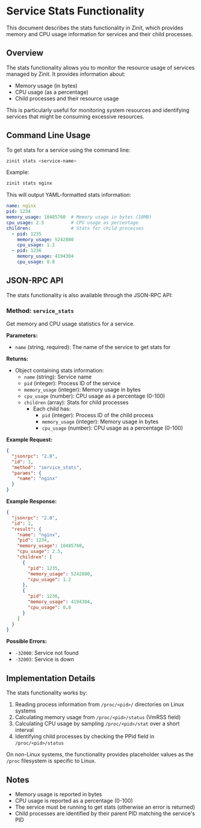 # Service Stats Functionality

This document describes the stats functionality in Zinit, which provides memory and CPU usage information for services and their child processes.

## Overview

The stats functionality allows you to monitor the resource usage of services managed by Zinit. It provides information about:

- Memory usage (in bytes)
- CPU usage (as a percentage)
- Child processes and their resource usage

This is particularly useful for monitoring system resources and identifying services that might be consuming excessive resources.

## Command Line Usage

To get stats for a service using the command line:

```bash
zinit stats <service-name>
```

Example:
```bash
zinit stats nginx
```

This will output YAML-formatted stats information:

```yaml
name: nginx
pid: 1234
memory_usage: 10485760  # Memory usage in bytes (10MB)
cpu_usage: 2.5          # CPU usage as percentage
children:               # Stats for child processes
  - pid: 1235
    memory_usage: 5242880
    cpu_usage: 1.2
  - pid: 1236
    memory_usage: 4194304
    cpu_usage: 0.8
```

## JSON-RPC API

The stats functionality is also available through the JSON-RPC API:

### Method: `service_stats`

Get memory and CPU usage statistics for a service.

**Parameters:**
- `name` (string, required): The name of the service to get stats for

**Returns:**
- Object containing stats information:
  - `name` (string): Service name
  - `pid` (integer): Process ID of the service
  - `memory_usage` (integer): Memory usage in bytes
  - `cpu_usage` (number): CPU usage as a percentage (0-100)
  - `children` (array): Stats for child processes
    - Each child has:
      - `pid` (integer): Process ID of the child process
      - `memory_usage` (integer): Memory usage in bytes
      - `cpu_usage` (number): CPU usage as a percentage (0-100)

**Example Request:**
```json
{
  "jsonrpc": "2.0",
  "id": 1,
  "method": "service_stats",
  "params": {
    "name": "nginx"
  }
}
```

**Example Response:**
```json
{
  "jsonrpc": "2.0",
  "id": 1,
  "result": {
    "name": "nginx",
    "pid": 1234,
    "memory_usage": 10485760,
    "cpu_usage": 2.5,
    "children": [
      {
        "pid": 1235,
        "memory_usage": 5242880,
        "cpu_usage": 1.2
      },
      {
        "pid": 1236,
        "memory_usage": 4194304,
        "cpu_usage": 0.8
      }
    ]
  }
}
```

**Possible Errors:**
- `-32000`: Service not found
- `-32003`: Service is down

## Implementation Details

The stats functionality works by:

1. Reading process information from `/proc/<pid>/` directories on Linux systems
2. Calculating memory usage from `/proc/<pid>/status` (VmRSS field)
3. Calculating CPU usage by sampling `/proc/<pid>/stat` over a short interval
4. Identifying child processes by checking the PPid field in `/proc/<pid>/status`

On non-Linux systems, the functionality provides placeholder values as the `/proc` filesystem is specific to Linux.

## Notes

- Memory usage is reported in bytes
- CPU usage is reported as a percentage (0-100)
- The service must be running to get stats (otherwise an error is returned)
- Child processes are identified by their parent PID matching the service's PID